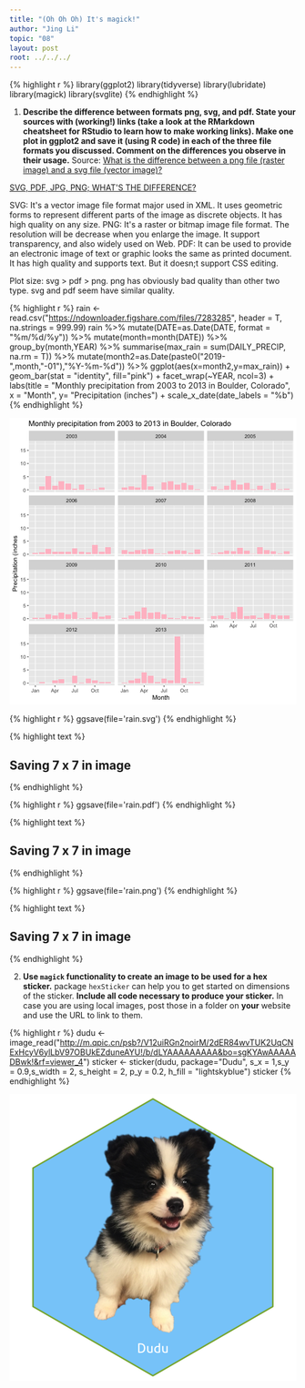 ```yaml
---
title: "(Oh Oh Oh) It's magick!"
author: "Jing Li"
topic: "08"
layout: post
root: ../../../
---
```



{% highlight r %}
library(ggplot2)
library(tidyverse)
library(lubridate)
library(magick)
library(svglite)
{% endhighlight %}

1. **Describe the difference between formats png, svg, and pdf. State your sources with (working!) links (take a look at the RMarkdown cheatsheet for RStudio to learn how to make working links). Make one plot in ggplot2 and save it (using R code) in each of the three file formats you discussed. Comment on the differences you observe in their usage.**
Source: [What is the difference between a png file (raster image) and a svg file (vector image)?](http://asiapacific.anu.edu.au/mapsonline/faq/what-difference-between-png-file-raster-image-and-svg-file-vector-image)

[SVG, PDF, JPG, PNG; WHAT'S THE DIFFERENCE?](https://www.95visual.com/blog/svg-pdf-jpg-png-whats-the-difference)

SVG: It's a vector image file format major used in XML. It uses geometric forms to represent different parts of the image as discrete objects. It has high quality on any size.
PNG: It's a raster or bitmap image file format. The resolution will be decrease when you enlarge the image. It support transparency, and also widely used on Web.
PDF: It can be used to provide an electronic image of text or graphic looks the same as printed document. It has high quality and supports text. But it doesn;t support CSS editing.

Plot size: svg > pdf > png. png has obviously bad quality than other two type. svg and pdf seem have similar quality.


{% highlight r %}
rain <- read.csv("https://ndownloader.figshare.com/files/7283285", header = T, na.strings = 999.99)
rain %>% 
  mutate(DATE=as.Date(DATE, format = "%m/%d/%y")) %>%
  mutate(month=month(DATE)) %>%
  group_by(month,YEAR) %>%
  summarise(max_rain = sum(DAILY_PRECIP, na.rm = T)) %>%
  mutate(month2=as.Date(paste0("2019-",month,"-01"),"%Y-%m-%d")) %>%
  ggplot(aes(x=month2,y=max_rain)) +
  geom_bar(stat = "identity", fill="pink") + 
  facet_wrap(~YEAR, ncol=3) +
  labs(title = "Monthly precipitation from 2003 to 2013 in Boulder, Colorado",
       x = "Month", y= "Precipitation (inches") + 
  scale_x_date(date_labels = "%b")
{% endhighlight %}

![center](../figure/08/LiJing/unnamed-chunk-2-1.png)

{% highlight r %}
ggsave(file='rain.svg')
{% endhighlight %}



{% highlight text %}
## Saving 7 x 7 in image
{% endhighlight %}



{% highlight r %}
ggsave(file='rain.pdf')
{% endhighlight %}



{% highlight text %}
## Saving 7 x 7 in image
{% endhighlight %}



{% highlight r %}
ggsave(file='rain.png')
{% endhighlight %}



{% highlight text %}
## Saving 7 x 7 in image
{% endhighlight %}
 

2. **Use `magick` functionality to create an image to be used for a hex sticker.**  package `hexSticker` can help you to get started on dimensions of the sticker. **Include all code necessary to produce your sticker.** In case you are using local images, post those in a folder on **your** website and use the URL to link to them.


{% highlight r %}
dudu <- image_read("http://m.qpic.cn/psb?/V12uiRGn2noirM/2dER84wvTUK2UqCNExHcyV6ylLbV97OBUkEZduneAYU!/b/dLYAAAAAAAAA&bo=sgKYAwAAAAADBwk!&rf=viewer_4")
sticker <- sticker(dudu, package="Dudu", s_x = 1,s_y = 0.9,s_width = 2, s_height = 2, p_y = 0.2, h_fill = "lightskyblue")
sticker
{% endhighlight %}

![center](../figure/08/LiJing/unnamed-chunk-3-1.png)
